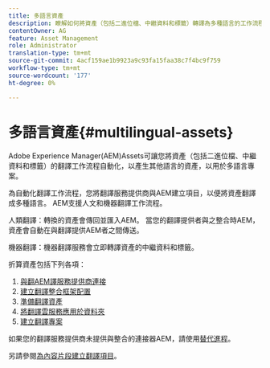 ```yaml
---
title: 多語言資產
description: 瞭解如何將資產（包括二進位檔、中繼資料和標籤）轉譯為多種語言的工作流程自動化。
contentOwner: AG
feature: Asset Management
role: Administrator
translation-type: tm+mt
source-git-commit: 4acf159ae1b9923a9c93fa15faa38c7f4bc9f759
workflow-type: tm+mt
source-wordcount: '177'
ht-degree: 0%

---
```



# 多語言資產{#multilingual-assets}

Adobe Experience Manager(AEM)Assets可讓您將資產（包括二進位檔、中繼資料和標籤）的翻譯工作流程自動化，以產生其他語言的資產，以用於多語言專案。

為自動化翻譯工作流程，您將翻譯服務提供商與AEM建立項目，以便將資產翻譯成多種語言。 AEM支援人文和機器翻譯工作流程。

人類翻譯：轉換的資產會傳回並匯入AEM。 當您的翻譯提供者與之整合時AEM，資產會自動在與翻譯提供AEM者之間傳送。

機器翻譯：機器翻譯服務會立即轉譯資產的中繼資料和標籤。

折算資產包括下列各項：

1. [與翻AEM譯服務提供商連接](/help/sites-administering/tc-tic.md#connecting-to-a-translation-service-provider)
1. [建立翻譯整合框架配置](/help/sites-administering/tc-tic.md)
1. [準備翻譯資產](preparing-assets-for-translation.md)
1. [將翻譯雲服務應用於資料夾](transition-cloud-services.md)
1. [建立翻譯專案](translation-projects.md)

如果您的翻譯服務提供商未提供與整合的連接器AEM，請使用[替代進程](/help/sites-administering/tc-manage.md#exporting-a-translation-job)。

另請參閱[為內容片段建立翻譯項目](creating-translation-projects-for-content-fragments.md)。
